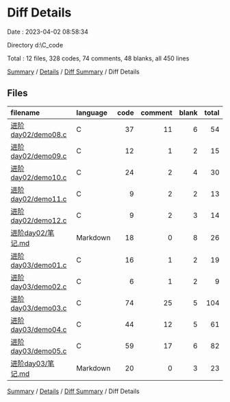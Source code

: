 # Diff Details

Date : 2023-04-02 08:58:34

Directory d:\\C_code

Total : 12 files,  328 codes, 74 comments, 48 blanks, all 450 lines

[Summary](results.md) / [Details](details.md) / [Diff Summary](diff.md) / Diff Details

## Files
| filename | language | code | comment | blank | total |
| :--- | :--- | ---: | ---: | ---: | ---: |
| [进阶day02/demo08.c](/%E8%BF%9B%E9%98%B6day02/demo08.c) | C | 37 | 11 | 6 | 54 |
| [进阶day02/demo09.c](/%E8%BF%9B%E9%98%B6day02/demo09.c) | C | 12 | 1 | 2 | 15 |
| [进阶day02/demo10.c](/%E8%BF%9B%E9%98%B6day02/demo10.c) | C | 24 | 2 | 4 | 30 |
| [进阶day02/demo11.c](/%E8%BF%9B%E9%98%B6day02/demo11.c) | C | 9 | 2 | 2 | 13 |
| [进阶day02/demo12.c](/%E8%BF%9B%E9%98%B6day02/demo12.c) | C | 9 | 2 | 3 | 14 |
| [进阶day02/笔记.md](/%E8%BF%9B%E9%98%B6day02/%E7%AC%94%E8%AE%B0.md) | Markdown | 18 | 0 | 8 | 26 |
| [进阶day03/demo01.c](/%E8%BF%9B%E9%98%B6day03/demo01.c) | C | 16 | 1 | 2 | 19 |
| [进阶day03/demo02.c](/%E8%BF%9B%E9%98%B6day03/demo02.c) | C | 6 | 1 | 2 | 9 |
| [进阶day03/demo03.c](/%E8%BF%9B%E9%98%B6day03/demo03.c) | C | 74 | 25 | 5 | 104 |
| [进阶day03/demo04.c](/%E8%BF%9B%E9%98%B6day03/demo04.c) | C | 44 | 12 | 5 | 61 |
| [进阶day03/demo05.c](/%E8%BF%9B%E9%98%B6day03/demo05.c) | C | 59 | 17 | 6 | 82 |
| [进阶day03/笔记.md](/%E8%BF%9B%E9%98%B6day03/%E7%AC%94%E8%AE%B0.md) | Markdown | 20 | 0 | 3 | 23 |

[Summary](results.md) / [Details](details.md) / [Diff Summary](diff.md) / Diff Details